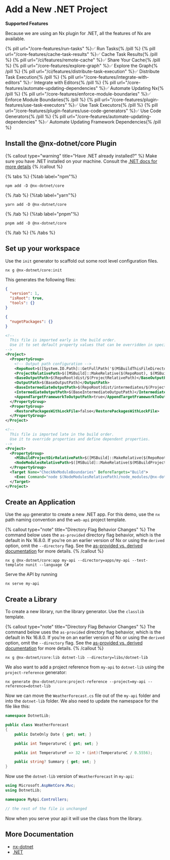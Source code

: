 # Add a New .NET Project

**Supported Features**

Because we are using an Nx plugin for .NET, all the features of Nx are available.

{% pill url="/core-features/run-tasks" %}✅ Run Tasks{% /pill %}
{% pill url="/core-features/cache-task-results" %}✅ Cache Task Results{% /pill %}
{% pill url="/ci/features/remote-cache" %}✅ Share Your Cache{% /pill %}
{% pill url="/core-features/explore-graph" %}✅ Explore the Graph{% /pill %}
{% pill url="/ci/features/distribute-task-execution" %}✅ Distribute Task Execution{% /pill %}
{% pill url="/core-features/integrate-with-editors" %}✅ Integrate with Editors{% /pill %}
{% pill url="/core-features/automate-updating-dependencies" %}✅ Automate Updating Nx{% /pill %}
{% pill url="/core-features/enforce-module-boundaries" %}✅ Enforce Module Boundaries{% /pill %}
{% pill url="/core-features/plugin-features/use-task-executors" %}✅ Use Task Executors{% /pill %}
{% pill url="/core-features/plugin-features/use-code-generators" %}✅ Use Code Generators{% /pill %}
{% pill url="/core-features/automate-updating-dependencies" %}✅ Automate Updating Framework Dependencies{% /pill %}

## Install the @nx-dotnet/core Plugin

{% callout type="warning" title="Have .NET already installed?" %}
Make sure you have .NET installed on your machine. Consult the [.NET docs for more details](https://dotnet.microsoft.com/learn/dotnet/hello-world-tutorial/install)
{% /callout %}

{% tabs %}
{%tab label="npm"%}

```shell
npm add -D @nx-dotnet/core
```

{% /tab %}
{%tab label="yarn"%}

```shell
yarn add -D @nx-dotnet/core
```

{% /tab %}
{%tab label="pnpm"%}

```shell
pnpm add -D @nx-dotnet/core
```

{% /tab %}
{% /tabs %}

## Set up your workspace

Use the `init` generator to scaffold out some root level configuration files.

```shell
nx g @nx-dotnet/core:init
```

This generates the following files:

```json {% fileName=".config/dotnet-tools.json" %}
{
  "version": 1,
  "isRoot": true,
  "tools": {}
}
```

```json {% fileName=".nx-dotnet.rc.json" %}
{
  "nugetPackages": {}
}
```

```xml {% fileName="Directory.Build.props" %}
<!--
  This file is imported early in the build order.
  Use it to set default property values that can be overridden in specific projects.
-->
<Project>
  <PropertyGroup>
    <!-- Output path configuration -->
    <RepoRoot>$([System.IO.Path]::GetFullPath('$(MSBuildThisFileDirectory)'))</RepoRoot>
    <ProjectRelativePath>$([MSBuild]::MakeRelative($(RepoRoot), $(MSBuildProjectDirectory)))</ProjectRelativePath>
    <BaseOutputPath>$(RepoRoot)dist/$(ProjectRelativePath)</BaseOutputPath>
    <OutputPath>$(BaseOutputPath)</OutputPath>
    <BaseIntermediateOutputPath>$(RepoRoot)dist/intermediates/$(ProjectRelativePath)/obj</BaseIntermediateOutputPath>
    <IntermediateOutputPath>$(BaseIntermediateOutputPath)</IntermediateOutputPath>
    <AppendTargetFrameworkToOutputPath>true</AppendTargetFrameworkToOutputPath>
  </PropertyGroup>
  <PropertyGroup>
    <RestorePackagesWithLockFile>false</RestorePackagesWithLockFile>
  </PropertyGroup>
</Project>
```

```xml {% fileName="Directory.Build.targets" %}
<!--
  This file is imported late in the build order.
  Use it to override properties and define dependent properties.
-->
<Project>
  <PropertyGroup>
    <MSBuildProjectDirRelativePath>$([MSBuild]::MakeRelative($(RepoRoot), $(MSBuildProjectDirectory)))</MSBuildProjectDirRelativePath>
    <NodeModulesRelativePath>$([MSBuild]::MakeRelative($(MSBuildProjectDirectory), $(RepoRoot)))</NodeModulesRelativePath>
  </PropertyGroup>
  <Target Name="CheckNxModuleBoundaries" BeforeTargets="Build">
    <Exec Command="node $(NodeModulesRelativePath)/node_modules/@nx-dotnet/core/src/tasks/check-module-boundaries.js --project-root &quot;$(MSBuildProjectDirRelativePath)&quot;"/>
  </Target>
</Project>
```

## Create an Application

Use the `app` generator to create a new .NET app. For this demo, use the `nx` path naming convention and the `web-api` project template.

{% callout type="note" title="Directory Flag Behavior Changes" %}
The command below uses the `as-provided` directory flag behavior, which is the default in Nx 16.8.0. If you're on an earlier version of Nx or using the `derived` option, omit the `--directory` flag. See the [as-provided vs. derived documentation](/deprecated/as-provided-vs-derived) for more details.
{% /callout %}

```shell
nx g @nx-dotnet/core:app my-api --directory=apps/my-api --test-template nunit --language C#
```

Serve the API by running

```shell
nx serve my-api
```

## Create a Library

To create a new library, run the library generator. Use the `classlib` template.

{% callout type="note" title="Directory Flag Behavior Changes" %}
The command below uses the `as-provided` directory flag behavior, which is the default in Nx 16.8.0. If you're on an earlier version of Nx or using the `derived` option, omit the `--directory` flag. See the [as-provided vs. derived documentation](/deprecated/as-provided-vs-derived) for more details.
{% /callout %}

```shell
nx g @nx-dotnet/core:lib dotnet-lib --directory=libs/dotnet-lib
```

We also want to add a project reference from `my-api` to `dotnet-lib` using the `project-reference` generator:

```shell
nx generate @nx-dotnet/core:project-reference --project=my-api --reference=dotnet-lib
```

Now we can move the `WeatherForecast.cs` file out of the `my-api` folder and into the `dotnet-lib` folder. We also need to update the namespace for the file like this:

```c# {% fileName="libs/dotnet-lib/WeatherForecast.cs" %}
namespace DotnetLib;

public class WeatherForecast
{
    public DateOnly Date { get; set; }

    public int TemperatureC { get; set; }

    public int TemperatureF => 32 + (int)(TemperatureC / 0.5556);

    public string? Summary { get; set; }
}
```

Now use the `dotnet-lib` version of `WeatherForecast` in `my-api`:

```c# {% fileName="apps/my-api/Controllers/WeatherForecastController.cs" %}
using Microsoft.AspNetCore.Mvc;
using DotnetLib;

namespace MyApi.Controllers;

// the rest of the file is unchanged
```

Now when you serve your api it will use the class from the library.

## More Documentation

- [nx-dotnet](https://www.nx-dotnet.com/)
- [.NET](https://dotnet.microsoft.com/en-us/)
